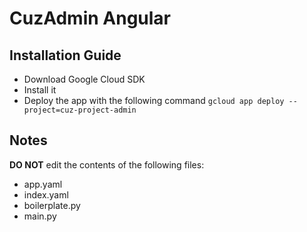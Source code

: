 # CuzAdmin Angular

## Installation Guide

- Download Google Cloud SDK
- Install it
- Deploy the app with the following command `gcloud app deploy --project=cuz-project-admin`

## Notes

**DO NOT** edit the contents of the following files:

- app.yaml
- index.yaml
- boilerplate.py
- main.py
